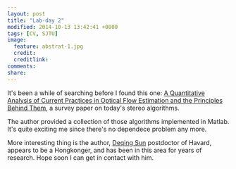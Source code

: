 ```yaml
---
layout: post
title: "Lab-day 2"
modified: 2014-10-13 13:42:41 +0800
tags: [CV, SJTU]
image:
  feature: abstrat-1.jpg
  credit: 
  creditlink: 
comments: 
share: 
---
```

It's been a while of searching before I found this one:
[A Quantitative Analysis of Current Practices in Optical Flow Estimation and the Principles Behind Them](http://cs.brown.edu/~dqsun/pubs/Sun2013QAP.pdf), a survey paper on today's stereo algorithms.

The author provided a collection of those algorithms implemented in Matlab. It's quite exciting me since there's no dependece problem any more.

More interesting thing is the author, [Deqing Sun](http://cs.brown.edu/~dqsun/index.html) postdoctor of Havard, appears to be a Hongkonger, and has been in this area for years of research.
Hope soon I can get in contact with him.